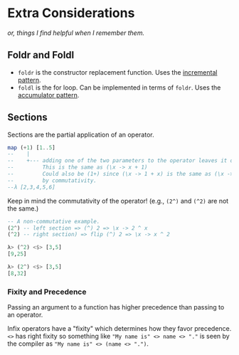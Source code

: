 # Extra Considerations
_or, things I find helpful when I remember them._

## Foldr and Foldl

- `foldr` is the constructor replacement function. Uses the [incremental pattern](https://www.youtube.com/watch?v=J_4BKCDeukA&list=PLD8gywOEY4HauPWPfH0pJPIYUWqi0Gg10&index=23). <Lozenge t="lemma"/>
- `foldl` is the for loop. Can be implemented in terms of `foldr`. Uses the [accumulator pattern](https://www.youtube.com/watch?v=wJgRsvtarmE&list=PLD8gywOEY4HauPWPfH0pJPIYUWqi0Gg10&index=24).

## Sections

<Lozenge t="note"/> Sections are the partial application of an operator.

```haskell
map (+1) [1..5]
--    |
--    +--- adding one of the two parameters to the operator leaves it open.
--         This is the same as (\x -> x + 1)
--         Could also be (1+) since (\x -> 1 + x) is the same as (\x -> x + 1)
--         by commutativity.
--λ [2,3,4,5,6]
```

<Lozenge t="warn"/> Keep in mind the commutativity of the operator! (e.g., `(2^)` and `(^2)` are not the same.)

```haskell
-- A non-commutative example.
(2^) -- left section => (^) 2 => \x -> 2 ^ x
(^2) -- right section) => flip (^) 2 => \x -> x ^ 2

λ> (^2) <$> [3,5]
[9,25]

λ> (2^) <$> [3,5]
[8,32]
```



### Fixity and Precedence

Passing an argument to a function has higher precedence than passing to an operator.

Infix operators have a "fixity" which determines how they favor precedence. `<>` has right fixity so something like `"My name is" <> name <> "."` is seen by the compiler as `"My name is" <> (name <> ".")`.


